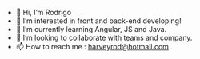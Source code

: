 - 👋 Hi, I’m Rodrigo
- 👀 I’m interested in front and back-end developing!
- 🌱 I’m currently learning Angular, JS and Java.
- 💞️ I’m looking to collaborate with teams and company.
- 📫 How to reach me : harveyrod@hotmail.com

<!---
harveyrod/harveyrod is a ✨ special ✨ repository because its `README.md` (this file) appears on your GitHub profile.
You can click the Preview link to take a look at your changes.
--->
